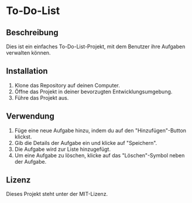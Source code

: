 # To-Do-List

## Beschreibung

Dies ist ein einfaches To-Do-List-Projekt, mit dem Benutzer ihre Aufgaben verwalten können.

## Installation

1. Klone das Repository auf deinen Computer.
2. Öffne das Projekt in deiner bevorzugten Entwicklungsumgebung.
3. Führe das Projekt aus.

## Verwendung

1. Füge eine neue Aufgabe hinzu, indem du auf den "Hinzufügen"-Button klickst.
2. Gib die Details der Aufgabe ein und klicke auf "Speichern".
3. Die Aufgabe wird zur Liste hinzugefügt.
4. Um eine Aufgabe zu löschen, klicke auf das "Löschen"-Symbol neben der Aufgabe.

## Lizenz

Dieses Projekt steht unter der MIT-Lizenz.
